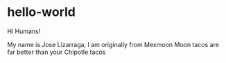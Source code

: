 # hello-world

Hi Humans!

My name is Jose Lizarraga, I am originally from Mexmoon
Moon tacos are far better than your Chipotle tacos
